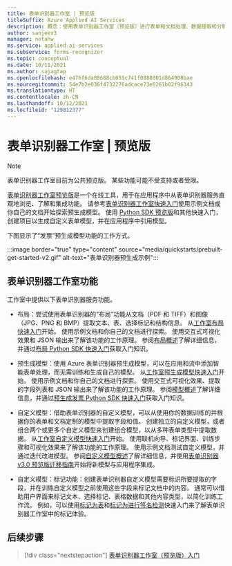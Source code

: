 ```yaml
---
title: 表单识别器工作室 | 预览版
titleSuffix: Azure Applied AI Services
description: 概念：使用表单识别器工作室（预览版）进行表单和文档处理、数据提取和分析
author: sanjeev3
manager: netahw
ms.service: applied-ai-services
ms.subservice: forms-recognizer
ms.topic: conceptual
ms.date: 10/11/2021
ms.author: sajagtap
ms.openlocfilehash: e476f6da88688cb055c741f0888001d864908bae
ms.sourcegitcommit: 54e7b2e036f4732276adcace73e6261b02f96343
ms.translationtype: HT
ms.contentlocale: zh-CN
ms.lasthandoff: 10/12/2021
ms.locfileid: "129812377"
---
```

# <a name="form-recognizer-studio--preview"></a>表单识别器工作室 | 预览版

>[!NOTE]
> 表单识别器工作室目前为公共预览版。 某些功能可能不受支持或者受限。

[表单识别器工作室预览版](https://formrecognizer.appliedai.azure.com/)是一个在线工具，用于在应用程序中从表单识别器服务直观地浏览、了解和集成功能。 请参考[表单识别器工作室快速入门](quickstarts/try-v3-form-recognizer-studio.md)使用示例文档或你自己的文档开始探索预生成模型。 使用 [Python SDK 预览版](quickstarts/try-v3-python-sdk.md)和其他快速入门，创建项目以生成自定义表单模型，并在应用程序中引用模型。

下图显示了“发票”预生成模型功能的工作方式。

:::image border="true" type="content" source="media/quickstarts/prebuilt-get-started-v2.gif" alt-text="表单识别器预生成示例":::

## <a name="form-recognizer-studio-features"></a>表单识别器工作室功能

工作室中提供以下表单识别器服务功能。

* 布局：尝试使用表单识别器的“布局”功能从文档（PDF 和 TIFF）和图像（JPG、PNG 和 BMP）提取文本、表、选择标记和结构信息。 从[工作室布局快速入门](quickstarts/try-v3-form-recognizer-studio.md#layout)开始。 使用示例文档和你自己的文档进行探索。 使用交互式可视化效果和 JSON 输出来了解该功能的工作原理。 参阅[布局概述](concept-layout.md)了解详细信息，并通过[布局 Python SDK 快速入门](quickstarts/try-v3-python-sdk.md#try-it-layout-model)获取入门知识。

* 预生成模型：使用 Azure 表单识别器预生成模型，可以在应用和流中添加智能表单处理，而无需训练和生成自己的模型。 从[工作室预生成模型快速入门](quickstarts/try-v3-form-recognizer-studio.md#prebuilt-models)开始。 使用示例文档和你自己的文档进行探索。 使用交互式可视化效果、提取的字段列表和 JSON 输出来了解该功能的工作原理。 参阅[模型概述](concept-model-overview.md)了解详细信息，并通过[预生成发票 Python SDK 快速入门](quickstarts/try-v3-python-sdk.md#try-it-prebuilt-invoice-model)获取入门知识。

* 自定义模型：借助表单识别器的自定义模型，可以从使用你的数据训练的并根据你的表单和文档定制的模型中提取字段和值。 创建独立的自定义模型，或者组合两个或更多个自定义模型来创建组合模型，以从多种表单类型中提取数据。 从[工作室自定义模型快速入门](quickstarts/try-v3-form-recognizer-studio.md#custom-model-basics)开始。  使用联机向导、标记界面、训练步骤和可视化效果来了解该功能的工作原理。 使用示例文档测试自定义模型，并通过迭代改进模型。 参阅[自定义模型概述](concept-custom.md)了解详细信息，并使用[表单识别器 v3.0 预览版迁移指南](v3-migration-guide.md)开始将新模型与应用程序集成。

* 自定义模型：标记功能：创建表单识别器自定义模型需要标识所要提取的字段，并在训练自定义模型之前使用这些字段来标记文档中的内容。 通常可以借助用户界面来标记文本、选择标记、表格数据和其他内容类型，以简化训练工作流。 例如，可以使用[标记为表](quickstarts/try-v3-form-recognizer-studio.md#labeling-as-tables)和[标记为进行签名检测](quickstarts/try-v3-form-recognizer-studio.md#labeling-for-signature-detection)快速入门来了解表单识别器工作室中的标记体验。

## <a name="next-steps"></a>后续步骤

> [!div class="nextstepaction"]
> [表单识别器工作室（预览版）入门](https://formrecognizer.appliedai.azure.com)

